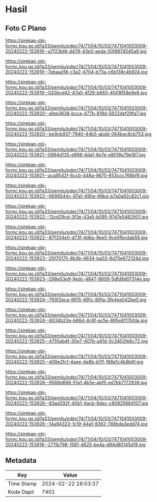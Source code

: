 # Hasil

## Foto C Plano

https://sirekap-obj-formc.kpu.go.id/fa33/pemilu/pdpr/74/71/04/10/03/7471041003009-20240222-153918--a7f23bf4-d478-43e0-aeda-50f8674545a9.jpg

https://sirekap-obj-formc.kpu.go.id/fa33/pemilu/pdpr/74/71/04/10/03/7471041003009-20240222-153919--7ebaad18-c3a2-4704-b73a-c6b138c4b924.jpg

https://sirekap-obj-formc.kpu.go.id/fa33/pemilu/pdpr/74/71/04/10/03/7471041003009-20240222-153919--020bcd42-47a0-4f29-b683-4fd18f58e9e9.jpg

https://sirekap-obj-formc.kpu.go.id/fa33/pemilu/pdpr/74/71/04/10/03/7471041003009-20240222-153920--a1ee3638-bcca-477b-818d-5622def29fa7.jpg

https://sirekap-obj-formc.kpu.go.id/fa33/pemilu/pdpr/74/71/04/10/03/7471041003009-20240222-153920--be9cb937-7940-44b5-abdd-064bec8cb753.jpg

https://sirekap-obj-formc.kpu.go.id/fa33/pemilu/pdpr/74/71/04/10/03/7471041003009-20240222-153921--0894d135-e998-4da1-8e7e-e8019a79e187.jpg

https://sirekap-obj-formc.kpu.go.id/fa33/pemilu/pdpr/74/71/04/10/03/7471041003009-20240222-153921--aca9542f-6ccb-448a-9675-853ccc768bf9.jpg

https://sirekap-obj-formc.kpu.go.id/fa33/pemilu/pdpr/74/71/04/10/03/7471041003009-20240222-153922--6699544c-97a1-490e-99bd-b7a0a92c82c1.jpg

https://sirekap-obj-formc.kpu.go.id/fa33/pemilu/pdpr/74/71/04/10/03/7471041003009-20240222-153922--13cd29cd-3f3e-43a5-b095-97d7e5482901.jpg

https://sirekap-obj-formc.kpu.go.id/fa33/pemilu/pdpr/74/71/04/10/03/7471041003009-20240222-153922--87f334e0-d73f-4d6a-9ee5-9ce0fbcdab56.jpg

https://sirekap-obj-formc.kpu.go.id/fa33/pemilu/pdpr/74/71/04/10/03/7471041003009-20240222-153923--25f70175-8b3b-4634-ba03-8d70e672124d.jpg

https://sirekap-obj-formc.kpu.go.id/fa33/pemilu/pdpr/74/71/04/10/03/7471041003009-20240222-153923--298e53e9-9edc-4847-8609-5dfd9d07314e.jpg

https://sirekap-obj-formc.kpu.go.id/fa33/pemilu/pdpr/74/71/04/10/03/7471041003009-20240222-153924--793f2eca-9615-491c-891a-3fe4ee042be0.jpg

https://sirekap-obj-formc.kpu.go.id/fa33/pemilu/pdpr/74/71/04/10/03/7471041003009-20240222-153924--8034b23e-b66d-4c8f-ac5e-895e8117bfda.jpg

https://sirekap-obj-formc.kpu.go.id/fa33/pemilu/pdpr/74/71/04/10/03/7471041003009-20240222-153925--4755ab4f-30e7-407b-a41d-0c3402fe6c72.jpg

https://sirekap-obj-formc.kpu.go.id/fa33/pemilu/pdpr/74/71/04/10/03/7471041003009-20240222-153925--409e2fc1-4aee-4e8b-b11f-188e1c4b9b6f.jpg

https://sirekap-obj-formc.kpu.go.id/fa33/pemilu/pdpr/74/71/04/10/03/7471041003009-20240222-153926--9588d688-51a1-4b5e-abf5-ed7bb7172939.jpg

https://sirekap-obj-formc.kpu.go.id/fa33/pemilu/pdpr/74/71/04/10/03/7471041003009-20240222-153926--83ad292f-40b1-4acb-9dec-c80825664107.jpg

https://sirekap-obj-formc.kpu.go.id/fa33/pemilu/pdpr/74/71/04/10/03/7471041003009-20240222-153926--14a94323-1c19-44a1-8362-788bda3edd74.jpg

https://sirekap-obj-formc.kpu.go.id/fa33/pemilu/pdpr/74/71/04/10/03/7471041003009-20240222-153918--2711b798-1581-4625-be4a-d94d80145d19.jpg


## Metadata

| Key        | Value               |
| ---------- | ------------------- |
| Time Stamp | 2024-02-22 16:03:37 |
| Kode Dapil | 7401                |



